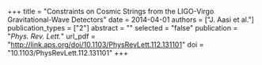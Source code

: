 +++
title = "Constraints on Cosmic Strings from the LIGO-Virgo Gravitational-Wave Detectors"
date = 2014-04-01
authors = ["J. Aasi et al."]
publication_types = ["2"]
abstract = ""
selected = "false"
publication = "*Phys. Rev. Lett.*"
url_pdf = "http://link.aps.org/doi/10.1103/PhysRevLett.112.131101"
doi = "10.1103/PhysRevLett.112.131101"
+++

